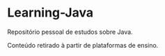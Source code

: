 # Learning-Java
Repositório pessoal de estudos sobre Java.

Conteúdo retirado à partir de plataformas de ensino.